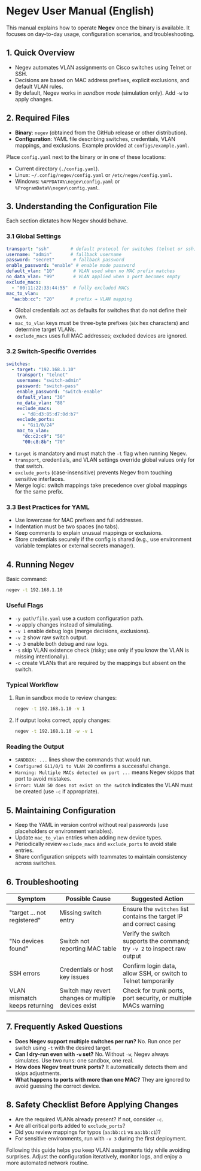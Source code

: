 # Negev User Manual (English)

This manual explains how to operate **Negev** once the binary is available. It focuses on day-to-day usage, configuration scenarios, and troubleshooting.

## 1. Quick Overview
- Negev automates VLAN assignments on Cisco switches using Telnet or SSH.
- Decisions are based on MAC address prefixes, explicit exclusions, and default VLAN rules.
- By default, Negev works in *sandbox mode* (simulation only). Add `-w` to apply changes.

## 2. Required Files
- **Binary**: `negev` (obtained from the GitHub release or other distribution).
- **Configuration**: YAML file describing switches, credentials, VLAN mappings, and exclusions. Example provided at `configs/example.yaml`.

Place `config.yaml` next to the binary or in one of these locations:
- Current directory (`./config.yaml`).
- Linux: `~/.config/negev/config.yaml` or `/etc/negev/config.yaml`.
- Windows: `%APPDATA%\negev\config.yaml` or `%ProgramData%\negev\config.yaml`.

## 3. Understanding the Configuration File
Each section dictates how Negev should behave.

### 3.1 Global Settings
```yaml
transport: "ssh"        # default protocol for switches (telnet or ssh)
username: "admin"       # fallback username
password: "secret"       # fallback password
enable_password: "enable" # enable mode password
default_vlan: "10"       # VLAN used when no MAC prefix matches
no_data_vlan: "99"       # VLAN applied when a port becomes empty
exclude_macs:
  - "00:11:22:33:44:55"  # fully excluded MACs
mac_to_vlan:
  "aa:bb:cc": "20"      # prefix → VLAN mapping
```

- Global credentials act as defaults for switches that do not define their own.
- `mac_to_vlan` keys must be three-byte prefixes (six hex characters) and determine target VLANs.
- `exclude_macs` uses full MAC addresses; excluded devices are ignored.

### 3.2 Switch-Specific Overrides
```yaml
switches:
  - target: "192.168.1.10"
    transport: "telnet"
    username: "switch-admin"
    password: "switch-pass"
    enable_password: "switch-enable"
    default_vlan: "30"
    no_data_vlan: "88"
    exclude_macs:
      - "d8:d3:85:d7:0d:b7"
    exclude_ports:
      - "Gi1/0/24"
    mac_to_vlan:
      "dc:c2:c9": "50"
      "00:c8:8b": "70"
```

- `target` is mandatory and must match the `-t` flag when running Negev.
- `transport`, credentials, and VLAN settings override global values only for that switch.
- `exclude_ports` (case-insensitive) prevents Negev from touching sensitive interfaces.
- Merge logic: switch mappings take precedence over global mappings for the same prefix.

### 3.3 Best Practices for YAML
- Use lowercase for MAC prefixes and full addresses.
- Indentation must be two spaces (no tabs).
- Keep comments to explain unusual mappings or exclusions.
- Store credentials securely if the config is shared (e.g., use environment variable templates or external secrets manager).

## 4. Running Negev
Basic command:
```bash
negev -t 192.168.1.10
```

### Useful Flags
- `-y path/file.yaml` use a custom configuration path.
- `-w` apply changes instead of simulating.
- `-v 1` enable debug logs (merge decisions, exclusions).
- `-v 2` show raw switch output.
- `-v 3` enable both debug and raw logs.
- `-s` skip VLAN existence check (risky; use only if you know the VLAN is missing intentionally).
- `-c` create VLANs that are required by the mappings but absent on the switch.

### Typical Workflow
1. Run in sandbox mode to review changes:
   ```bash
   negev -t 192.168.1.10 -v 1
   ```
2. If output looks correct, apply changes:
   ```bash
   negev -t 192.168.1.10 -w -v 1
   ```

### Reading the Output
- `SANDBOX: ...` lines show the commands that would run.
- `Configured Gi1/0/1 to VLAN 20` confirms a successful change.
- `Warning: Multiple MACs detected on port ...` means Negev skipps that port to avoid mistakes.
- `Error: VLAN 50 does not exist on the switch` indicates the VLAN must be created (use `-c` if appropriate).

## 5. Maintaining Configuration
- Keep the YAML in version control without real passwords (use placeholders or environment variables).
- Update `mac_to_vlan` entries when adding new device types.
- Periodically review `exclude_macs` and `exclude_ports` to avoid stale entries.
- Share configuration snippets with teammates to maintain consistency across switches.

## 6. Troubleshooting
| Symptom | Possible Cause | Suggested Action |
| --- | --- | --- |
| "target ... not registered" | Missing switch entry | Ensure the `switches` list contains the target IP and correct casing |
| "No devices found" | Switch not reporting MAC table | Verify the switch supports the command; try `-v 2` to inspect raw output |
| SSH errors | Credentials or host key issues | Confirm login data, allow SSH, or switch to Telnet temporarily |
| VLAN mismatch keeps returning | Switch may revert changes or multiple devices exist | Check for trunk ports, port security, or multiple MACs warning |

## 7. Frequently Asked Questions
- **Does Negev support multiple switches per run?** No. Run once per switch using `-t` with the desired target.
- **Can I dry-run even with `-w` set?** No. Without `-w`, Negev always simulates. Use two runs: one sandbox, one real.
- **How does Negev treat trunk ports?** It automatically detects them and skips adjustments.
- **What happens to ports with more than one MAC?** They are ignored to avoid guessing the correct device.

## 8. Safety Checklist Before Applying Changes
- Are the required VLANs already present? If not, consider `-c`.
- Are all critical ports added to `exclude_ports`?
- Did you review mappings for typos (`aa:bb:c1` vs `aa:bb:c1`)?
- For sensitive environments, run with `-v 3` during the first deployment.

Following this guide helps you keep VLAN assignments tidy while avoiding surprises. Adjust the configuration iteratively, monitor logs, and enjoy a more automated network routine.

